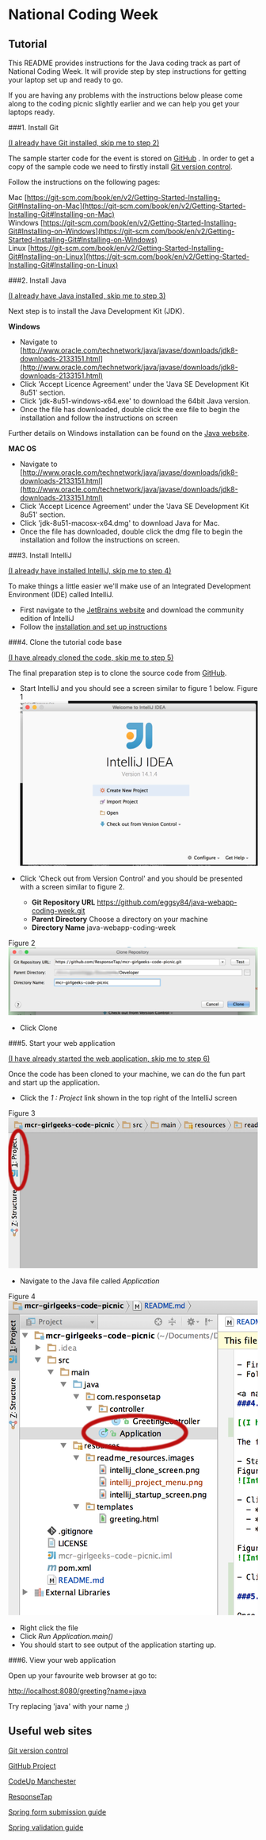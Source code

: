 # National Coding Week

## Tutorial

This README provides instructions for the Java coding track as part of National Coding Week. It will provide step by step instructions for getting your laptop set up and ready to go.

If you are having any problems with the instructions below please come along to the coding picnic slightly earlier and 
we can help you get your laptops ready.

###1. Install Git

[(I already have Git installed, skip me to step 2)](#step2Java)

The sample starter code for the event is stored on [GitHub](https://github.com/eggsy84/java-webapp-coding-week)
. In order to get a copy of the sample code we need to firstly install [Git version control](https://git-scm.com).

Follow the instructions on the following pages:

Mac [https://git-scm.com/book/en/v2/Getting-Started-Installing-Git#Installing-on-Mac](https://git-scm.com/book/en/v2/Getting-Started-Installing-Git#Installing-on-Mac)  
Windows [https://git-scm.com/book/en/v2/Getting-Started-Installing-Git#Installing-on-Windows](https://git-scm.com/book/en/v2/Getting-Started-Installing-Git#Installing-on-Windows)  
Linux [https://git-scm.com/book/en/v2/Getting-Started-Installing-Git#Installing-on-Linux](https://git-scm.com/book/en/v2/Getting-Started-Installing-Git#Installing-on-Linux)  

<a name="step2Java"></a>
###2. Install Java

[(I already have Java installed, skip me to step 3)](#step3Ide)

Next step is to install the Java Development Kit (JDK).

**Windows**

- Navigate to [http://www.oracle.com/technetwork/java/javase/downloads/jdk8-downloads-2133151.html](http://www.oracle.com/technetwork/java/javase/downloads/jdk8-downloads-2133151.html)  
- Click 'Accept Licence Agreement' under the 'Java SE Development Kit 8u51' section.  
- Click 'jdk-8u51-windows-x64.exe' to download the 64bit Java version.
- Once the file has downloaded, double click the exe file to begin the installation and follow the instructions on screen

Further details on Windows installation can be found on the [Java website](https://docs.oracle.com/javase/8/docs/technotes/guides/install/windows_jdk_install.html).

**MAC OS**

- Navigate to [http://www.oracle.com/technetwork/java/javase/downloads/jdk8-downloads-2133151.html](http://www.oracle.com/technetwork/java/javase/downloads/jdk8-downloads-2133151.html)  
- Click 'Accept Licence Agreement' under the 'Java SE Development Kit 8u51' section.  
- Click 'jdk-8u51-macosx-x64.dmg' to download Java for Mac.
- Once the file has downloaded, double click the dmg file to begin the installation and follow the instructions on screen.

<a name="step3Ide"></a>
###3. Install IntelliJ

[(I already have installed IntelliJ, skip me to step 4)](#step4Clone)

To make things a little easier we'll make use of an Integrated Development Environment (IDE) called IntelliJ.

- First navigate to the [JetBrains website](https://www.jetbrains.com/idea/download/) and download the community edition of IntelliJ  
- Follow the [installation and set up instructions](https://www.jetbrains.com/idea/documentation/)  

<a name="step4Clone"></a>
###4. Clone the tutorial code base

[(I have already cloned the code, skip me to step 5)](#step5Start)

The final preparation step is to clone the source code from [GitHub](https://github.com/eggsy84/java-webapp-coding-week).

- Start IntelliJ and you should see a screen similar to figure 1 below.
Figure 1
![IntelliJ Startup](src/main/resources/readme_resources/images/intellij_startup_screen.png "Figure 1")

- Click 'Check out from Version Control' and you should be presented with a screen similar to figure 2.  
  - **Git Repository URL** https://github.com/eggsy84/java-webapp-coding-week.git
  - **Parent Directory** Choose a directory on your machine
  - **Directory Name** java-webapp-coding-week
  
Figure 2
![IntelliJ clone](src/main/resources/readme_resources/images/intellij_clone_screen.png "Figure 2")  

- Click Clone

<a name="step5Start"></a>
###5. Start your web application

[(I have already started the web application, skip me to step 6)](#step6Browser)

Once the code has been cloned to your machine, we can do the fun part and start up the application.

- Click the *1 : Project* link shown in the top right of the IntelliJ screen

Figure 3  
![IntelliJ project link](src/main/resources/readme_resources/images/intellij_project_menu.png "Figure 3")  

- Navigate to the Java file called *Application*

Figure 4  
![IntelliJ project link](src/main/resources/readme_resources/images/intellij_application_menu.png "Figure 4")

- Right click the file
- Click *Run Application.main()*
- You should start to see output of the application starting up.

<a name="step6Browser"></a>
###6. View your web application

Open up your favourite web browser at go to:

[http://localhost:8080/greeting?name=java](http://localhost:8080/greeting?name=java)

Try replacing 'java' with your name ;)



## Useful web sites

[Git version control](https://git-scm.com)

[GitHub Project](https://github.com/eggsy84/java-webapp-coding-week)

[CodeUp Manchester](http://codeupmcr.co.uk)

[ResponseTap](http://responsetap.com)

[Spring form submission guide](http://spring.io/guides/gs/handling-form-submission/)

[Spring validation guide](http://spring.io/guides/gs/validating-form-input/)

